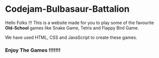 # Codejam-Bulbasaur-Battalion

Hello Folks !!! 
This is a website made for you to play some of the favourite **Old-School** games like Snake Game, Tetris and Flappy Bird Game. 

We have used HTML, CSS and JavaScript to create these games.

### Enjoy The Games !!!!!!! 
